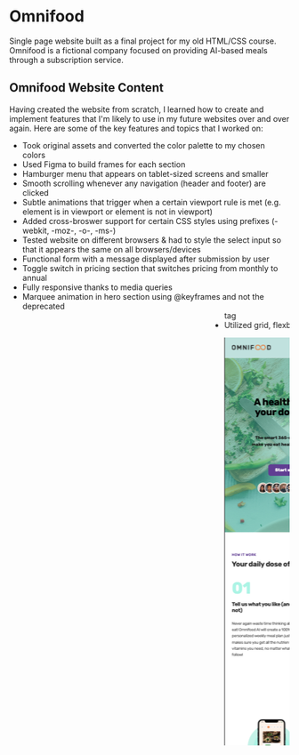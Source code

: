 # Omnifood

Single page website built as a final project for my old HTML/CSS course. Omnifood is a fictional company focused on providing AI-based meals through a subscription service.

## Omnifood Website Content

Having created the website from scratch, I learned how to create and implement features that I'm likely to use in my future websites over and over again. Here are some of the key features and topics that I worked on:

- Took original assets and converted the color palette to my chosen colors
- Used Figma to build frames for each section
- Hamburger menu that appears on tablet-sized screens and smaller
- Smooth scrolling whenever any navigation (header and footer) are clicked
- Subtle animations that trigger when a certain viewport rule is met (e.g. element is in viewport or element is not in viewport)
- Added cross-broswer support for certain CSS styles using prefixes (-webkit, -moz-, -o-, -ms-)
- Tested website on different browsers & had to style the select input so that it appears the same on all browsers/devices
- Functional form with a message displayed after submission by user
- Toggle switch in pricing section that switches pricing from monthly to annual
- Fully responsive thanks to media queries
- Marquee animation in hero section using @keyframes and not the deprecated <marquee> tag
- Utilized grid, flexbox and absolute positioning

![Hero](/content/img/interfazVIew/view1.png) ![App](/content/img/interfazVIew/view2.png) ![Meals](/content/img/interfazVIew/view3.png) ![Testimonios](/content/img/interfazVIew/view4.png) ![Form](/content/img/interfazVIew/view5.png)

